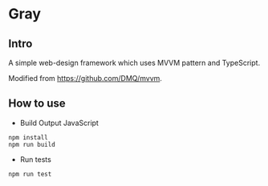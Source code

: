 # Gray

## Intro

A simple web-design framework which uses MVVM pattern and TypeScript.

Modified from https://github.com/DMQ/mvvm.

## How to use

+ Build Output JavaScript
```
npm install
npm run build
```

+ Run tests 
```
npm run test
```